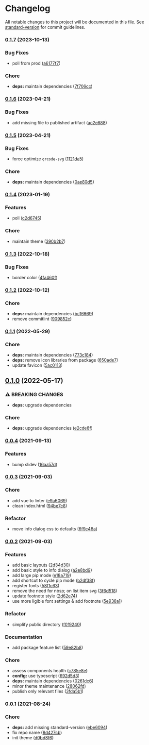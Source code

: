 # Changelog

All notable changes to this project will be documented in this file. See [standard-version](https://github.com/conventional-changelog/standard-version) for commit guidelines.

### [0.1.7](https://github.com/lihbr/slidev-theme-diapositiv/compare/v0.1.6...v0.1.7) (2023-10-13)


### Bug Fixes

* poll from prod ([a6177f7](https://github.com/lihbr/slidev-theme-diapositiv/commit/a6177f75ee1fd47225f02a64da30dd4a7a798e57))


### Chore

* **deps:** maintain dependencies ([7f706cc](https://github.com/lihbr/slidev-theme-diapositiv/commit/7f706ccc105a51e685534bccde0687fcb1b2faa4))

### [0.1.6](https://github.com/lihbr/slidev-theme-diapositiv/compare/v0.1.5...v0.1.6) (2023-04-21)


### Bug Fixes

* add missing file to published artifact ([ac2e888](https://github.com/lihbr/slidev-theme-diapositiv/commit/ac2e8884424b25b48dc975420f5c881b1a92cb90))

### [0.1.5](https://github.com/lihbr/slidev-theme-diapositiv/compare/v0.1.4...v0.1.5) (2023-04-21)


### Bug Fixes

* force optimize `qrcode-svg` ([1121da5](https://github.com/lihbr/slidev-theme-diapositiv/commit/1121da54e6a7c951e60d199754a448ea1ab7cfd9))


### Chore

* **deps:** maintain dependencies ([0ae80d5](https://github.com/lihbr/slidev-theme-diapositiv/commit/0ae80d515a35c74cdf91fd7cf41704bbcd9f9963))

### [0.1.4](https://github.com/lihbr/slidev-theme-diapositiv/compare/v0.1.3...v0.1.4) (2023-01-19)


### Features

* poll ([c2d6745](https://github.com/lihbr/slidev-theme-diapositiv/commit/c2d674509a799df59ba48253ea115259a9cf37b2))


### Chore

* maintain theme ([390b2b7](https://github.com/lihbr/slidev-theme-diapositiv/commit/390b2b789e058395fc881f27e85dd5c43c702288))

### [0.1.3](https://github.com/lihbr/slidev-theme-diapositiv/compare/v0.1.2...v0.1.3) (2022-10-18)


### Bug Fixes

* border color ([4fa460f](https://github.com/lihbr/slidev-theme-diapositiv/commit/4fa460f7a1d0917aac5a337d392e836b7c8ec564))

### [0.1.2](https://github.com/lihbr/slidev-theme-diapositiv/compare/v0.1.1...v0.1.2) (2022-10-12)


### Chore

* **deps:** maintain dependencies ([bc16669](https://github.com/lihbr/slidev-theme-diapositiv/commit/bc166698836186da48d03307c1308557124464ae))
* remove commitlint ([909852c](https://github.com/lihbr/slidev-theme-diapositiv/commit/909852ca928e23b5723f56c8b6326b6346631bde))

### [0.1.1](https://github.com/lihbr/slidev-theme-diapositiv/compare/v0.1.0...v0.1.1) (2022-05-29)


### Chore

* **deps:** maintain dependencies ([773c184](https://github.com/lihbr/slidev-theme-diapositiv/commit/773c184f0b5842e97f8441b3aafc3df8869f6a9d))
* **deps:** remove icon libraries from package ([650ade7](https://github.com/lihbr/slidev-theme-diapositiv/commit/650ade7a5e27356b9f303c010d415603046d92fe))
* update favicon ([5ac0113](https://github.com/lihbr/slidev-theme-diapositiv/commit/5ac0113b3723c5950ef246dbf437029ecdd35477))

## [0.1.0](https://github.com/lihbr/slidev-theme-diapositiv/compare/v0.0.4...v0.1.0) (2022-05-17)


### ⚠ BREAKING CHANGES

* **deps:** upgrade dependencies

### Chore

* **deps:** upgrade dependencies ([e2cde8f](https://github.com/lihbr/slidev-theme-diapositiv/commit/e2cde8f3b5797985bab990b7777b53dd801e4dbc))

### [0.0.4](https://github.com/lihbr/slidev-theme-diapositiv/compare/v0.0.3...v0.0.4) (2021-09-13)


### Features

* bump slidev ([16aa57d](https://github.com/lihbr/slidev-theme-diapositiv/commit/16aa57decd3cc57cc445ecc5a52727ede6a96fd8))

### [0.0.3](https://github.com/lihbr/slidev-theme-diapositiv/compare/v0.0.2...v0.0.3) (2021-09-03)


### Chore

* add vue to linter ([e9a6069](https://github.com/lihbr/slidev-theme-diapositiv/commit/e9a60696bec13cde9262957624e1abe46a6caf05))
* clean index.html ([94be7c8](https://github.com/lihbr/slidev-theme-diapositiv/commit/94be7c858c137031340703f6b39128457e429a2d))


### Refactor

* move info dialog css to defaults ([6f9c48a](https://github.com/lihbr/slidev-theme-diapositiv/commit/6f9c48a10648af78aa3d020dac529485cd857c7c))

### [0.0.2](https://github.com/lihbr/slidev-theme-diapositiv/compare/v0.0.1...v0.0.2) (2021-09-03)


### Features

* add basic layouts ([2d34d30](https://github.com/lihbr/slidev-theme-diapositiv/commit/2d34d3020b04479f04c994464bea6de3fd96a6dc))
* add basic style to info dialog ([a2e8bd9](https://github.com/lihbr/slidev-theme-diapositiv/commit/a2e8bd97b0d65d16f746e898650edc0be614df18))
* add large pip mode ([e18a719](https://github.com/lihbr/slidev-theme-diapositiv/commit/e18a719cb0c8f258b4e87dad91ad0ebc2cc94706))
* add shortcut to cycle pip mode ([b2df38f](https://github.com/lihbr/slidev-theme-diapositiv/commit/b2df38f7010d80e388d993033d75f814b3a0b177))
* register fonts ([58f1c63](https://github.com/lihbr/slidev-theme-diapositiv/commit/58f1c635a55aa39a1b3b71c4f3e57a54b09f8e07))
* remove the need for nbsp; on list item svg ([3f6d518](https://github.com/lihbr/slidev-theme-diapositiv/commit/3f6d518f35652f7f78751a7646a3aa85ce879d38))
* update footnote style ([2d62e74](https://github.com/lihbr/slidev-theme-diapositiv/commit/2d62e74c46698c907865fa8f58531d2f9265432f))
* use more ligible font settings & add footnote ([5e938a1](https://github.com/lihbr/slidev-theme-diapositiv/commit/5e938a168c6773b7b6dadb07fd0deb8e7e0ccad3))


### Refactor

* simplify public directory ([f0f9240](https://github.com/lihbr/slidev-theme-diapositiv/commit/f0f9240bc19f475e2dfe05feab4b5decdeb7d5c7))


### Documentation

* add package feature list ([59e82b8](https://github.com/lihbr/slidev-theme-diapositiv/commit/59e82b89dca37eabe32da26ccf67032bed4cee00))


### Chore

* assess components health ([c785e8e](https://github.com/lihbr/slidev-theme-diapositiv/commit/c785e8e2ed14a76f5c2a5ff7675afb98c8b8b776))
* **config:** use typescript ([692d5d3](https://github.com/lihbr/slidev-theme-diapositiv/commit/692d5d3492fda9ac189283331ee37687ba4770fd))
* **deps:** maintain dependencies ([0261dc6](https://github.com/lihbr/slidev-theme-diapositiv/commit/0261dc602597d816e3062da9a25f92823de07a63))
* minor theme maintenance ([28062fd](https://github.com/lihbr/slidev-theme-diapositiv/commit/28062fdcd90be53347ce98cf17c6830afeecec68))
* publish only relevant files ([3fda5b1](https://github.com/lihbr/slidev-theme-diapositiv/commit/3fda5b1cf17b9766997cc0d837d8044a9a748d14))

### 0.0.1 (2021-08-24)


### Chore

* **deps:** add missing standard-version ([ebe6094](https://github.com/lihbr/slidev-theme-diapositiv/commit/ebe6094e65ace80e77bfc368aca64b50a4de7303))
* fix repo name ([8d427cb](https://github.com/lihbr/slidev-theme-diapositiv/commit/8d427cb701926bf42241653b2a75ea5af0a0a580))
* init theme ([d0bd8f6](https://github.com/lihbr/slidev-theme-diapositiv/commit/d0bd8f677b92835b47bd0179f1495167e45da7b9))
